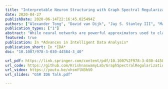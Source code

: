 ```yaml
---
title: "Interpretable Neuron Structuring with Graph Spectral Regularization"
date: 2020-04-27
publishDate: 2020-06-14T22:16:45.025494Z
authors: ["Alexander Tong", "David van Dijk", "Jay S. Stanley III", "Matthew Amodio", "Kristina Yim", "Rebecca Muhle", "James Noonan", "Guy Wolf", "Smita Krishnaswamy"]
publication_types: ["1"]
abstract: "While neural networks are powerful approximators used to classify or embed data into lower dimensional spaces, they are often regarded as black boxes with uninterpretable features. Here we propose Graph Spectral Regularization for making hidden layers more interpretable without significantly impacting performance on the primary task. Taking inspiration from spatial organization and localization of neuron activations in biological networks, we use a graph Laplacian penalty to structure the activations within a layer. This penalty encourages activations to be smooth either on a predetermined graph or on a feature-space graph learned from the data via co-activations of a hidden layer of the neural network. We show numerous uses for this additional structure including cluster indication and visualization in biological and image data sets."
featured: true
publication: In *Advances in Intelligent Data Analysis*
publication_short: In *IDA*
doi: "10.1007/978-3-030-44584-3_40"

url_pdf: https://link.springer.com/content/pdf/10.1007%2F978-3-030-44584-3_40.pdf
url_code: https://github.com/KrishnaswamyLab/GraphSpectralRegularization
url_video: https://youtu.be/xhsmYlN3hV0
url_slides: "GSR IDA Talk.pdf"

---
```


